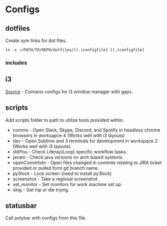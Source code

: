# Configs

## dotfiles
Create sym links for dot files.

```
ln -s ~/PATH/TO/REPO/dotfiles/[(.)configfile] [(.)configfile]
```
### includes

## i3
[Source](https://github.com/Airblader/i3) - Contains configs for i3 window manager with gaps.

## scripts
Add scripts folder to path to utilize tools provided within.

 - comms - Open Slack, Skype, Discord, and Spotify in headless chrome browsers in worksapce 4 (Works well with i3 layouts)
 - dev - Open Sublime and 3 terminals for development in workspace 2 (Works well with i3 layouts)
 - didYou - Check Liferay(Loop) specific workflow tasks.
 - javam - Check java versions on arch based systems.
 - openCommitsIn - Open files changed in commits relating to JIRA ticket provided or pulled form git branch name.
 - py3lock - Lock screen (need to install py3lock)
 - screenshot - Take a regional screenshot.
 - set_monitor - Set monitors for work machine set up.
 - slng - Get hip or die trying.


## statusbar
Call polybar with configs from this file.
